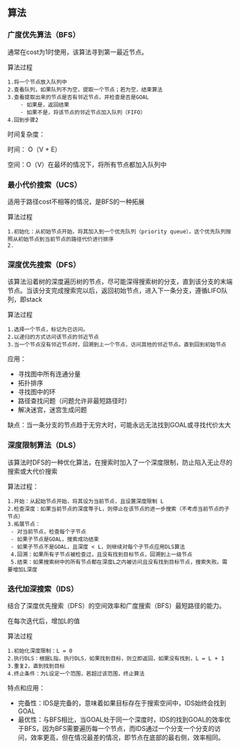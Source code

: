 ## 算法

### 广度优先算法（BFS）

通常在cost为1时使用，该算法寻到第一最近节点。

算法过程

```
1.将一个节点放入队列中
2.查看队列，如果队列不为空，提取一个节点；若为空，结束算法
3.查看提取出来的节点是否有邻近节点，并检查是否是GOAL
	· 如果是，返回结果
	· 如果不是，将该节点的邻近节点加入队列（FIFO）
4.回到步骤2
```

时间复杂度：

时间： O（V + E）

空间：O（V）在最坏的情况下，将所有节点都加入队列中

### 最小代价搜索（UCS）

适用于路径cost不相等的情况，是BFS的一种拓展

算法过程

```
1.初始化：从初始节点开始，将其加入到一个优先队列（priority queue），这个优先队列按照从初始节点到当前节点的路径代价进行排序
2.
```

### 深度优先搜索（DFS）

该算法沿着树的深度遍历树的节点，尽可能深得搜索树的分支，直到该分支的末端节点。当该分支完成搜索完以后，返回初始节点，进入下一条分支，遵循LIFO队列，即stack

算法过程

```
1.选择一个节点，标记为已访问。
2.以递归的方式访问该节点的邻近节点
3.当一个节点没有邻近节点时，回溯到上一个节点，访问其他的邻近节点。直到回到初始节点
```

应用：

- 寻找图中所有连通分量
- 拓扑排序
- 寻找图中的环
- 路径查找问题（问题允许非最短路径时）
- 解决迷宫，迷宫生成问题

缺点：当一条分支的节点趋于无穷大时，可能永远无法找到GOAL或寻找代价太大

### 深度限制算法（DLS）

该算法时DFS的一种优化算法，在搜索时加入了一个深度限制，防止陷入无止尽的搜索或大代价搜索

算法过程：

```
1.开始：从起始节点开始，将其设为当前节点，且设置深度限制 L
2.检查深度：如果当前节点的深度等于L，则停止在该节点的进一步搜索（不考虑当前节点的子节点）
3.拓展节点：
 - 对当前节点，检查每个子节点
 - 如果子节点是GOAL，搜索成功结束
 - 如果子节点不是GOAL，且深度 < L，则继续对每个子节点应用DLS算法
 4.回溯：如果所有子节点被检查过，且没有找到目标节点，回溯到上一级节点
 5.结束：如果搜索树中的所有节点都在深度L之内被访问且没有找到目标节点，搜索失败。需要增加L深度
```

### 迭代加深搜索（IDS）

结合了深度优先搜索（DFS）的空间效率和广度搜索（BFS）最短路径的能力。

在每次迭代后，增加L的值

算法过程

```
1.初始化深度限制：L = 0
2.执行DLS：根据L指，执行DLS，如果找到目标，则立即返回，如果没有找到，L = L + 1
3.重复2，直到找到目标
4.终止条件：为L设定一个范围，若超过该范围，终止算法
```

特点和应用：

- 完备性：IDS是完备的，意味着如果目标存在于搜索空间中，IDS始终会找到GOAL
- 最优性：与BFS相比，当GOAL处于同一个深度时，IDS的找到GOAL的效率优于BFS，因为BFS需要遍历每一个节点，而IDS通过一个分支一个分支的访问，效率更高，但在情况最差的情况，即节点在底部的最右侧，效率相同。





